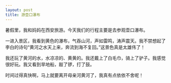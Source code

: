 ```yaml
---
layout: post
title: 游壶口瀑布
---
```



暑假里，我和妈妈在西安旅游。今天我们的行程主要是去参观壶口瀑布。

一进入景区，我看到黄色的瀑布，气吞山河，声如雷鸣，涛声震天。我不禁想起了李白的诗句“黄河之水天上来，奔流到海不复回。”这景色真是太雄伟了！

我还玩了黄河的水，水凉凉的、黄黄的。我还戴上了白毛巾，骑上了驴子。我感觉很好玩。我又看到旱地船，敲了锣，打了鼓。

时间过得真快啊，马上就要离开母亲河黄河了，我真有点依依不舍呢！
